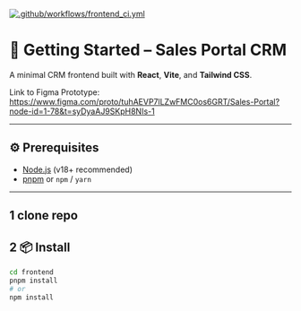 [![.github/workflows/frontend_ci.yml](https://github.com/VelimirMueller/sales_portal_crm/actions/workflows/frontend_ci.yml/badge.svg)](https://github.com/VelimirMueller/sales_portal_crm/actions/workflows/frontend_ci.yml)
# 🚀 Getting Started – Sales Portal CRM

A minimal CRM frontend built with **React**, **Vite**, and **Tailwind CSS**.

Link to Figma Prototype: https://www.figma.com/proto/tuhAEVP7lLZwFMC0os6GRT/Sales-Portal?node-id=1-78&t=syDyaAJ9SKpH8NIs-1

---

## ⚙️ Prerequisites

- [Node.js](https://nodejs.org/) (v18+ recommended)
- [pnpm](https://pnpm.io/) or `npm` / `yarn`

---
## 1 clone repo
## 2 📦 Install

```bash
cd frontend
pnpm install
# or
npm install
```
